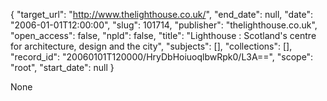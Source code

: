 {
  "target_url": "http://www.thelighthouse.co.uk/", 
  "end_date": null, 
  "date": "2006-01-01T12:00:00", 
  "slug": 101714, 
  "publisher": "thelighthouse.co.uk", 
  "open_access": false, 
  "npld": false, 
  "title": "Lighthouse : Scotland's centre for architecture, design and the city", 
  "subjects": [], 
  "collections": [], 
  "record_id": "20060101T120000/HryDbHoiuoqlbwRpk0/L3A==", 
  "scope": "root", 
  "start_date": null
}

None